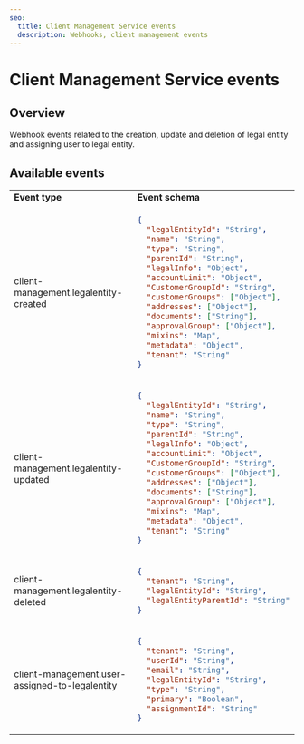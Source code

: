 ```yaml
---
seo:
  title: Client Management Service events
  description: Webhooks, client management events
---
```


# Client Management Service events

## Overview

Webhook events related to the creation, update and deletion of legal entity and assigning user to legal entity.

## Available events

<table>
  <tr>
    <td><b>Event type</b></td>
    <td><b>Event schema</b></td>
  </tr>
<tr>
    <td>client-management.legalentity-created</td>
<td>

```json
{
  "legalEntityId": "String",
  "name": "String",
  "type": "String",
  "parentId": "String",
  "legalInfo": "Object",
  "accountLimit": "Object",
  "CustomerGroupId": "String",
  "customerGroups": ["Object"],
  "addresses": ["Object"],
  "documents": ["String"],
  "approvalGroup": ["Object"],
  "mixins": "Map",
  "metadata": "Object",
  "tenant": "String"
}
```
</td>
  </tr>
<tr>
    <td>client-management.legalentity-updated</td>
<td>

```json
{
  "legalEntityId": "String",
  "name": "String",
  "type": "String",
  "parentId": "String",
  "legalInfo": "Object",
  "accountLimit": "Object",
  "CustomerGroupId": "String",
  "customerGroups": ["Object"],
  "addresses": ["Object"],
  "documents": ["String"],
  "approvalGroup": ["Object"],
  "mixins": "Map",
  "metadata": "Object",
  "tenant": "String"
}
```
</td>
  </tr>
  <tr>
      <td>client-management.legalentity-deleted</td>
  <td>

```json
{
  "tenant": "String",
  "legalEntityId": "String",
  "legalEntityParentId": "String"
}
```
</td>
  </tr>
<tr>
    <td>client-management.user-assigned-to-legalentity</td>
<td>

```json
{
  "tenant": "String",
  "userId": "String",
  "email": "String",
  "legalEntityId": "String",
  "type": "String",
  "primary": "Boolean",
  "assignmentId": "String"
}
```
  </td>
    </tr>
</table>
